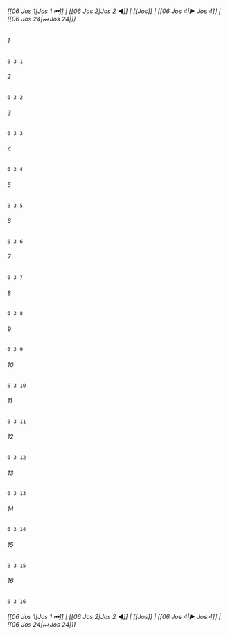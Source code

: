 
###### [[06 Jos 1|Jos 1 ⏮]] | [[06 Jos 2|Jos 2 ◀]] | [[Jos]] | [[06 Jos 4|▶ Jos 4]] | [[06 Jos 24|⏭ Jos 24|]]

###### 1
``` verse
6 3 1 
```
###### 2
``` verse
6 3 2 
```
###### 3
``` verse
6 3 3 
```
###### 4
``` verse
6 3 4 
```
###### 5
``` verse
6 3 5 
```
###### 6
``` verse
6 3 6 
```
###### 7
``` verse
6 3 7 
```
###### 8
``` verse
6 3 8 
```
###### 9
``` verse
6 3 9 
```
###### 10
``` verse
6 3 10 
```
###### 11
``` verse
6 3 11 
```
###### 12
``` verse
6 3 12 
```
###### 13
``` verse
6 3 13 
```
###### 14
``` verse
6 3 14 
```
###### 15
``` verse
6 3 15 
```
###### 16
``` verse
6 3 16 
```

###### [[06 Jos 1|Jos 1 ⏮]] | [[06 Jos 2|Jos 2 ◀]] | [[Jos]] | [[06 Jos 4|▶ Jos 4]] | [[06 Jos 24|⏭ Jos 24|]]

